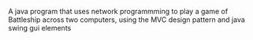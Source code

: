 A java program that uses network programmming to play a game of Battleship across two computers, using the MVC design pattern and java swing gui elements
